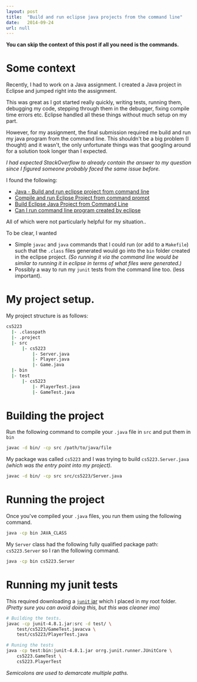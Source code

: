 ```yaml
---
layout: post
title:  "Build and run eclipse java projects from the command line"
date:   2014-09-24
url: null
---
```

__You can skip the context of this post if all you need is the commands.__

# Some context
Recently, I had to work on a Java assignment. I created a Java project in
Eclipse and jumped right into the assignment.

This was great as I got started really quickly, writing tests, running them,
debugging my code, stepping through them in the debugger, fixing compile time
errors etc. Eclipse handled all these things without much setup on my part.

However, for my assignment, the final submission required me build and run my
java program from the command line. This shouldn't be a big problem (I thought)
and it wasn't, the only unfortunate things was that googling around for a solution
took longer than I expected.
<!--more-->

_I had expected StackOverflow to already contain the answer to my question since
I figured someone probably faced the same issue before._


I found the following:

- [Java - Build and run eclipse project from command line](http://stackoverflow.com/questions/5441565/java-build-and-run-eclipse-project-from-command-line)
- [Compile and run Eclipse Project from command prompt](http://stackoverflow.com/questions/18902934/compile-and-run-eclipse-project-from-command-prompt)
- [Build Eclipse Java Project from Command Line](http://stackoverflow.com/questions/206473/build-eclipse-java-project-from-command-line)
- [Can I run command line program created by eclipse](http://stackoverflow.com/questions/2276219/can-i-run-from-command-line-program-created-by-eclipse)

All of which were not particularly helpful for my situation..

To be clear, I wanted

- Simple `javac` and `java` commands that I could run (or
add to a `Makefile`) such that the `.class` files generated would go into the
`bin` folder created in the eclipse project. _(So running it via the command line
would be similar to running it in eclipse in terms of what files were
generated.)_
- Possibly a way to run my `junit` tests from the command line too. (less
  important).

# My project setup.
My project structure is as follows:

```bash
cs5223
  |- .classpath
  |- .project
  |- src
      |- cs5223
          |- Server.java
          |- Player.java
          |- Game.java
  |- bin
  |- test
      |- cs5223
          |- PlayerTest.java
          |- GameTest.java
```

# Building the project
Run the following command to compile your `.java` file in `src` and put them in `bin`

```bash
javac -d bin/ -cp src /path/to/java/file
```

 My package was called `cs5223` and I was trying to build `cs5223.Server.java`
 _(which was the entry point into my project)._

```bash
javac -d bin/ -cp src src/cs5223/Server.java
```

# Running the project
Once you've compiled your `.java` files, you run them using the following command.

```bash
java -cp bin JAVA_CLASS
```

My `Server` class had the following fully qualified package path:
`cs5223.Server` so I ran the following command.

```bash
java -cp bin cs5223.Server
```


# Running my junit tests
This required downloading a [`junit` jar](https://github.com/junit-team/junit/wiki/Download-and-Install)
which I placed in my root folder. _(Pretty sure you can avoid doing this, but this was cleaner imo)_

```bash
# Building the tests.
javac -cp junit-4.8.1.jar:src -d test/ \
    test/cs5223/GameTest.javacva \
    test/cs5223/PlayerTest.java

# Runing the tests
java -cp test:bin:junit-4.8.1.jar orrg.junit.runner.JUnitCore \
    cs5223.GameTest \
    cs5223.PlayerTest
```

_Semicolons are used to demarcate multiple paths._

